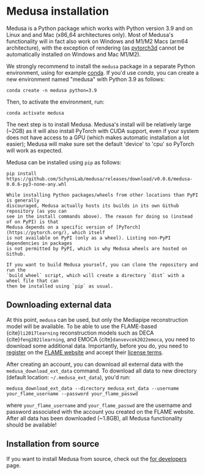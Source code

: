# Medusa installation

Medusa is a Python package which works with Python version 3.9 and on Linux and and Mac (x86_64 architectures only). Most of Medusa's functionality will in fact also work on Windows and M1/M2 Macs (arm64 architecture), with the exception of rendering (as [pytorch3d](https://pytorch3d.org/) cannot be automatically installed on Windows and Mac M1/M2).

We strongly recommend to install the `medusa` package in a separate Python environment, using for example [conda](https://anaconda.org/anaconda/conda). If you'd use *conda*, you can create a new environment named "medusa" with Python 3.9 as follows:

```console
conda create -n medusa python=3.9
```

Then, to activate the environment, run:

```console
conda activate medusa
```

The next step is to install Medusa. Medusa's install will be relatively large (~2GB) as
it will also install PyTorch with CUDA support, even if your system does not have access
to a GPU (which makes automatic installation a lot easier); Medusa will make sure set
the default 'device' to 'cpu' so PyTorch will work as expected.

Medusa can be installed using `pip` as follows:

```console
pip install https://github.com/SchynsLab/medusa/releases/download/v0.0.6/medusa-0.0.6-py3-none-any.whl
```

```{note}
While installing Python packages/wheels from other locations than PyPI is generally
discouraged, Medusa actually hosts its builds in its own Github repository (as you can
see in the install commands above). The reason for doing so (instead of on PyPI) is that
Medusa depends on a specific version of [PyTorch](https://pytorch.org/), which itself
is not available on PyPI (only as a wheel). Listing non-PyPI dependencies in packages
is not permitted by PyPI, which is why Medusa wheels are hosted on Github.

If you want to build Medusa yourself, you can clone the repository and run the
`build_wheel` script, which will create a directory `dist` with a wheel file that can
then be installed using `pip` as usual.
```

## Downloading external data

At this point, `medusa` can be used, but only the Mediapipe reconstruction model will be
available. To be able to use the FLAME-based {cite}`li2017learning` reconstruction models such as
DECA {cite}`feng2021learning`, and EMOCA {cite}`danvevcek2022emoca`,
you need to download some additional data. Importantly, before you do, you need to
[register](https://flame.is.tue.mpg.de/register.php) on the [FLAME website](https://flame.is.tue.mpg.de/index.html)
and accept their [license terms](https://flame.is.tue.mpg.de/modellicense.html).

After creating an account, you can download all external data with the
`medusa_download_ext_data` command. To download all data to new directory
(default location: `~/.medusa_ext_data`), you'd run:

```console
medusa_download_ext_data --directory medusa_ext_data --username your_flame_username --password your_flame_passwd
```

where `your_flame_username` and `your_flame_passwd` are the username and password associated
with the account you created on the FLAME website. After all data has been downloaded
(~1.8GB), all Medusa functionality should be available!

## Installation from source

If you want to install Medusa from source, check out the [for developers](../misc/for_developers) page.
